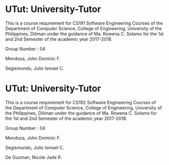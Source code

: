 # UTut: University-Tutor

This is a course requirement for CS191 Software Engineering Courses of the Department of
Computer Science, College of Engineering, University of the Philippines, Diliman under the guidance of
Ma. Rowena C. Solamo for the 1st and 2nd Semester of the academic year 2017-2018.

Group Number : 04

Mendoza, John Dominic F.

Segismundo, Julio Ismael C.

# UTut: University-Tutor

This is a course requirement for CS192 Software Engineering Courses of the Department of
Computer Science, College of Engineering, University of the Philippines, Diliman under the guidance of
Ma. Rowena C. Solamo for the 1st and 2nd Semester of the academic year 2017-2018.

Group Number : 04

Mendoza, John Dominic F.

Segismundo, Julio Ismael C.

De Guzman, Nicole Jade R.
